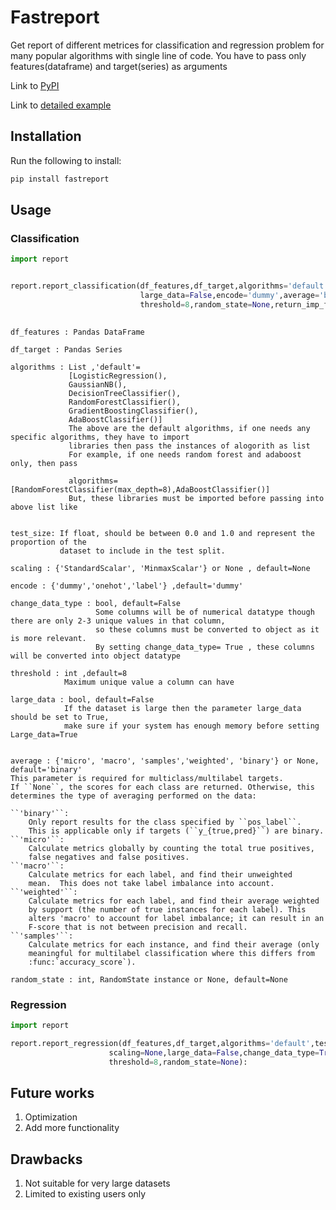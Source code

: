 # Fastreport

Get report of different metrices  for classification and regression problem for many popular algorithms with single line of code. You have to pass only features(dataframe) and target(series) as arguments


Link to [PyPI](https://pypi.org/project/easyreport/)

Link to [detailed example](https://github.com/kishore-s-gowda/fastreport)


## Installation

Run the following to install:

```python
pip install fastreport
```

## Usage


### Classification

```python
import report


report.report_classification(df_features,df_target,algorithms='default',test_size=0.3,scaling=None,
                             large_data=False,encode='dummy',average='binary',change_data_type = False,
                             threshold=8,random_state=None,return_imp_feat=True):
   

```
    df_features : Pandas DataFrame
    
    df_target : Pandas Series
    
    algorithms : List ,'default'=
                 [LogisticRegression(),
                 GaussianNB(),
                 DecisionTreeClassifier(),
                 RandomForestClassifier(),
                 GradientBoostingClassifier(),
                 AdaBoostClassifier()]
                 The above are the default algorithms, if one needs any specific algorithms, they have to import
                 libraries then pass the instances of alogorith as list
                 For example, if one needs random forest and adaboost only, then pass 
                 
                 algorithms=[RandomForestClassifier(max_depth=8),AdaBoostClassifier()]
                 But, these libraries must be imported before passing into above list like
                 
    
    test_size: If float, should be between 0.0 and 1.0 and represent the proportion of the 
               dataset to include in the test split.
    
    scaling : {'StandardScalar', 'MinmaxScalar'} or None , default=None
    
    encode : {'dummy','onehot','label'} ,default='dummy'
    
    change_data_type : bool, default=False
                       Some columns will be of numerical datatype though there are only 2-3 unique values in that column,
                       so these columns must be converted to object as it is more relevant.
                       By setting change_data_type= True , these columns will be converted into object datatype
    
    threshold : int ,default=8
                Maximum unique value a column can have
    
    large_data : bool, default=False
                If the dataset is large then the parameter large_data should be set to True, 
                make sure if your system has enough memory before setting Large_data=True
    
                
    average : {'micro', 'macro', 'samples','weighted', 'binary'} or None, default='binary'
    This parameter is required for multiclass/multilabel targets.
    If ``None``, the scores for each class are returned. Otherwise, this
    determines the type of averaging performed on the data:

    ``'binary'``:
        Only report results for the class specified by ``pos_label``.
        This is applicable only if targets (``y_{true,pred}``) are binary.
    ``'micro'``:
        Calculate metrics globally by counting the total true positives,
        false negatives and false positives.
    ``'macro'``:
        Calculate metrics for each label, and find their unweighted
        mean.  This does not take label imbalance into account.
    ``'weighted'``:
        Calculate metrics for each label, and find their average weighted
        by support (the number of true instances for each label). This
        alters 'macro' to account for label imbalance; it can result in an
        F-score that is not between precision and recall.
    ``'samples'``:
        Calculate metrics for each instance, and find their average (only
        meaningful for multilabel classification where this differs from
        :func:`accuracy_score`).
        
    random_state : int, RandomState instance or None, default=None


### Regression

```python
import report

report.report_regression(df_features,df_target,algorithms='default',test_size=0.3,
                      scaling=None,large_data=False,change_data_type=True,encode='dummy',
                      threshold=8,random_state=None):

```



## Future works
1. Optimization
2. Add more functionality

## Drawbacks
1. Not suitable for very large datasets
2. Limited to existing users only
